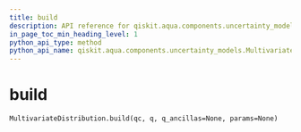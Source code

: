 ```yaml
---
title: build
description: API reference for qiskit.aqua.components.uncertainty_models.MultivariateDistribution.build
in_page_toc_min_heading_level: 1
python_api_type: method
python_api_name: qiskit.aqua.components.uncertainty_models.MultivariateDistribution.build
---
```


# build

<span id="qiskit.aqua.components.uncertainty_models.MultivariateDistribution.build" />

`MultivariateDistribution.build(qc, q, q_ancillas=None, params=None)`

